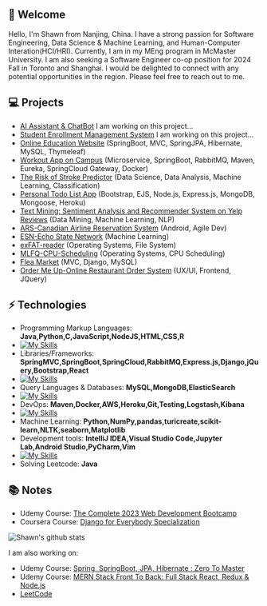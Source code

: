 <h2> 🤖 Welcome</h2>

Hello, I'm Shawn from Nanjing, China. I have a strong passion for Software Engineering, Data Science & Machine Learning, and Human-Computer Interation(HCI/HRI). Currently, I am in my MEng program in McMaster University. I am also seeking a Software Engineer co-op position for 2024 Fall in Toronto and Shanghai. I would be delighted to connect with any potential opportunities in the region. Please feel free to reach out to me.

## 💻 Projects
* [AI Assistant & ChatBot]() I am working on this project...
* [Student Enrollment Management System]() I am working on this project...
* [Online Education Website](https://github.com/Makiato1999/Spring-Notes) (SpringBoot, MVC, SpringJPA, Hibernate, MySQL, Thymeleaf)
* [Workout App on Campus](https://github.com/Makiato1999/MacRun-MicroService) (Microservice, SpringBoot, RabbitMQ, Maven, Eureka, SpringCloud Gateway, Docker)
* [The Risk of Stroke Predictor](https://github.com/Makiato1999/StrokePredict-DataScience) (Data Science, Data Analysis, Machine Learning, Classification)
* [Personal Todo List App](https://github.com/Makiato1999/Todo-List-Warehouse) (Bootstrap, EJS, Node.js, Express.js, MongoDB, Mongoose, Heroku) 
* [Text Mining: Sentiment Analysis and Recommender System on Yelp Reviews](https://github.com/Makiato1999/COMP4710_Yelp) (Data Mining, Machine Learning, NLP)
* [ARS-Canadian Airline Reservation System](https://github.com/Makiato1999/ARS) (Android, Agile Dev)
* [ESN-Echo State Network](https://github.com/Makiato1999/ESN-echo-state-network) (Machine Learning)
* [exFAT-reader](https://github.com/Makiato1999/exFAT-reader) (Operating Systems, File System)
* [MLFQ-CPU-Scheduling](https://github.com/Makiato1999/MLFQ-CPU-Scheduling) (Operating Systems, CPU Scheduling)
* [Flea Market](https://github.com/Makiato1999/FleaMarket) (MVC, Django, MySQL)
* [Order Me Up-Online Restaurant Order System](https://github.com/Makiato1999/COMP3020-Group24) (UX/UI, Frontend, JQuery)

## ⚡ Technologies 
- Programming Markup Languages: **Java,Python,C,JavaScript,NodeJS,HTML,CSS,R**
- [![My Skills](https://skillicons.dev/icons?i=java,py,c,js,nodejs,html,css,r)](https://skillicons.dev)
- Libraries/Frameworks: **SpringMVC,SpringBoot,SpringCloud,RabbitMQ,Express.js,Django,jQuery,Bootstrap,React**
- [![My Skills](https://skillicons.dev/icons?i=spring,rabbitmq,nodejs,express,django,jquery,bootstrap,react)](https://skillicons.dev)
- Query Languages & Databases: **MySQL,MongoDB,ElasticSearch**
- [![My Skills](https://skillicons.dev/icons?i=mysql,mongodb,elasticsearch)](https://skillicons.dev)
- DevOps: **Maven,Docker,AWS,Heroku,Git,Testing,Logstash,Kibana**
- [![My Skills](https://skillicons.dev/icons?i=maven,docker,aws,heroku,git)](https://skillicons.dev)
- Machine Learning: **Python,NumPy,pandas,turicreate,scikit-learn,NLTK,seaborn,Matplotlib**
- Development tools: **IntelliJ IDEA,Visual Studio Code,Jupyter Lab,Android Studio,PyCharm,Vim**
- [![My Skills](https://skillicons.dev/icons?i=idea,vscode,androidstudio,vim)](https://skillicons.dev)
- Solving Leetcode: **Java**

## :books: Notes
- Udemy Course: [The Complete 2023 Web Development Bootcamp](https://github.com/Makiato1999/2023Web-Bootcamp-Notes)
- Coursera Course: [Django for Everybody Specialization](https://github.com/Makiato1999/Backend-Django-Notes)

![Shawn's github stats](https://github-readme-stats-git-masterrstaa-rickstaa.vercel.app/api?username=Makiato1999&hide=["issues"]&show_icons=true)

I am also working on:
- Udemy Course: [Spring, SpringBoot, JPA, Hibernate : Zero To Master](https://github.com/Makiato1999/Spring-Notes)
- Udemy Course: [MERN Stack Front To Back: Full Stack React, Redux & Node.js](https://github.com/Makiato1999/MERN-Notes)
- [LeetCode](https://github.com/Makiato1999/LeetCode)
